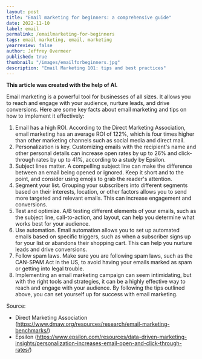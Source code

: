 ```yaml
---
layout: post
title: "Email marketing for beginners: a comprehensive guide"
date: 2022-11-10
label: email
permalink: /emailmarketing-for-beginners
tags: email marketing, email, marketing
yearreview: false
author: Jeffrey Overmeer
published: true
thumbnail: "/images/emailforbeginners.jpg"
description: "Email Marketing 101: tips and best practices"
---
```


<b>This article was created with the help of AI.</b>

Email marketing is a powerful tool for businesses of all sizes. It allows you to reach and engage with your audience, nurture leads, and drive conversions. Here are some key facts about email marketing and tips on how to implement it effectively:

1. Email has a high ROI. According to the Direct Marketing Association, email marketing has an average ROI of 122%, which is four times higher than other marketing channels such as social media and direct mail.
1. Personalization is key. Customizing emails with the recipient's name and other personal details can increase open rates by up to 26% and click-through rates by up to 41%, according to a study by Epsilon.
1. Subject lines matter. A compelling subject line can make the difference between an email being opened or ignored. Keep it short and to the point, and consider using emojis to grab the reader's attention.
1. Segment your list. Grouping your subscribers into different segments based on their interests, location, or other factors allows you to send more targeted and relevant emails. This can increase engagement and conversions.
1. Test and optimize. A/B testing different elements of your emails, such as the subject line, call-to-action, and layout, can help you determine what works best for your audience.
1. Use automation. Email automation allows you to set up automated emails based on specific triggers, such as when a subscriber signs up for your list or abandons their shopping cart. This can help you nurture leads and drive conversions.
1. Follow spam laws. Make sure you are following spam laws, such as the CAN-SPAM Act in the US, to avoid having your emails marked as spam or getting into legal trouble.
1. Implementing an email marketing campaign can seem intimidating, but with the right tools and strategies, it can be a highly effective way to reach and engage with your audience. By following the tips outlined above, you can set yourself up for success with email marketing.

Source:
- Direct Marketing Association (https://www.dmaw.org/resources/research/email-marketing-benchmarks/)
- Epsilon (https://www.epsilon.com/resources/data-driven-marketing-insights/personalization-increases-email-open-and-click-through-rates/)